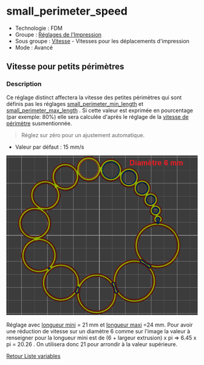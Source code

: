 # small_perimeter_speed

* Technologie : FDM
* Groupe : [Réglages de l'Impression](../print_settings/print_settings.md)
* Sous groupe : [Vitesse](../print_settings/print_settings.md#vitesse) - Vitesses pour les déplacements d'impression
* Mode : Avancé

## Vitesse pour petits périmètres

### Description

Ce réglage distinct affectera la vitesse des petites périmètres qui sont définis pas les réglages [small_perimeter_min_length](small_perimeter_min_length.md) et [small_perimeter_max_length](small_perimeter_max_length.md) .
Si cette valeur est exprimée en pourcentage (par exemple: 80%) elle sera calculée d'après le réglage de la [vitesse de périmètre](perimeter_speed.md) susmentionnée.

> Réglez sur zéro pour un ajustement automatique.

* Valeur par défaut : 15 mm/s

![Réglage avec longueur mini = 20mm](Images/small_perimeter_speed/001.png)

Réglage avec [longueur mini](small_perimeter_min_length.md) = 21 mm  et [longueur maxi](small_perimeter_max_length.md) =24 mm.  Pour avoir une réduction de vitesse sur un diamètre 6 comme sur l'image la valeur à renseigner pour la longueur mini est de (6 + largeur extrusion) x pi  => 6.45 x pi = 20.26 . On utilisera donc 21 pour arrondir à la valeur supérieure.

[Retour Liste variables](variable_list.md)